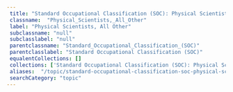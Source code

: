 ```yaml
--- 
 title: "Standard Occupational Classification (SOC): Physical Scientists, All Other" 
 classname:  "Physical_Scientists,_All_Other" 
 label: "Physical Scientists, All Other" 
 subclassname: "null" 
 subclasslabel: "null" 
 parentclassname: "Standard_Occupational_Classification_(SOC)" 
 parentclasslabel: "Standard Occupational Classification (SOC)" 
 equalentCollections: [] 
 collections: ['Standard Occupational Classification (SOC): Physical Scientists, All Other']
 aliases:  "/topic/standard-occupational-classification-soc-physical-scientists-all-other"  
 searchCategory: "topic" 
---
```


